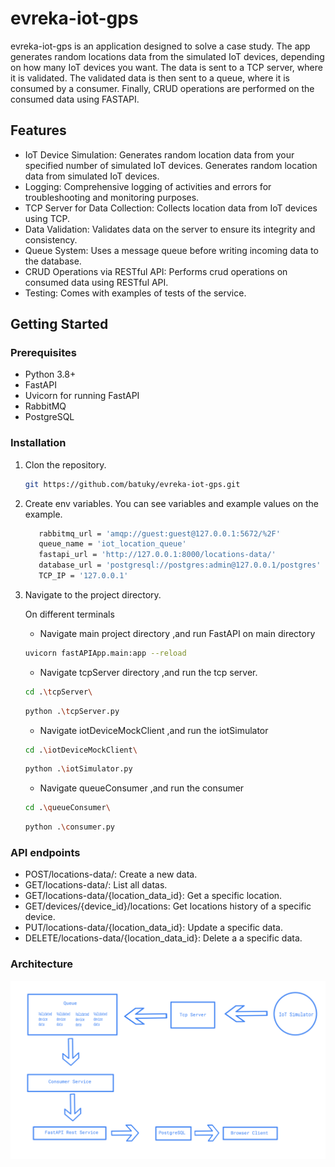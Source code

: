 # evreka-iot-gps

evreka-iot-gps is an application designed to solve a case study. The app generates random locations data from the simulated IoT devices, depending on how many IoT devices you want. The data is sent to a TCP server, where it is validated. The validated data is then sent to a queue, where it is consumed by a consumer. Finally, CRUD operations are performed on the consumed data using FASTAPI.

## Features

- IoT Device Simulation: Generates random location data from your specified number of simulated IoT devices. Generates random location data from simulated IoT devices.
- Logging: Comprehensive logging of activities and errors for troubleshooting and monitoring purposes.
- TCP Server for Data Collection: Collects location data from IoT devices using TCP.
- Data Validation: Validates data on the server to ensure its integrity and consistency.
- Queue System: Uses a message queue before writing incoming data to the database.
- CRUD Operations via RESTful API: Performs crud operations on consumed data using RESTful API.
- Testing: Comes with examples of tests of the service.


## Getting Started

### Prerequisites
- Python 3.8+
- FastAPI
- Uvicorn for running FastAPI
- RabbitMQ
- PostgreSQL


### Installation
1. Clon the repository.
   ```sh
   git https://github.com/batuky/evreka-iot-gps.git
   ```

2. Create env variables. You can see variables and example values on the example.
   ```sh
      rabbitmq_url = 'amqp://guest:guest@127.0.0.1:5672/%2F'
      queue_name = 'iot_location_queue'
      fastapi_url = 'http://127.0.0.1:8000/locations-data/'
      database_url = 'postgresql://postgres:admin@127.0.0.1/postgres'
      TCP_IP = '127.0.0.1'
   ```

3. Navigate to the project directory.

   On different terminals

   - Navigate main project directory ,and run FastAPI on main directory
   ```sh
   uvicorn fastAPIApp.main:app --reload
   ```

   - Navigate tcpServer directory ,and run the tcp server.
   ```sh
   cd .\tcpServer\
   ```
   ```sh
   python .\tcpServer.py
   ```
   
   - Navigate iotDeviceMockClient ,and run the iotSimulator
   ```sh
   cd .\iotDeviceMockClient\
   ```
   ```sh
   python .\iotSimulator.py
   ```
   
   - Navigate queueConsumer ,and run the consumer

   ```sh
   cd .\queueConsumer\
   ```
   ```sh
   python .\consumer.py
   ```

### API endpoints

   - POST/locations-data/: Create a new data.
   - GET/locations-data/: List all datas.
   - GET/locations-data/{location_data_id}: Get a specific location.
   - GET/devices/{device_id}/locations: Get locations history of a specific device.
   - PUT/locations-data/{location_data_id}: Update a specific data.
   - DELETE/locations-data/{location_data_id}: Delete a a specific data.


### Architecture

![Architecture draw](asset/Architecture.png)
